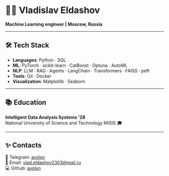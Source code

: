 # 👨‍💻 Vladislav Eldashov 
**Machine Learning engineer | Moscow, Russia**  

---

## 🛠️ Tech Stack  
- **Languages**: Python · SQL
- **ML**: PyTorch · scikit-learn · CatBoost · Optuna · AutoML
- **NLP**: LLM · RAG · Agents · LangChain · Transformers · FAISS · peft
- **Tools**: Git · Docker
- **Visualization**: Matplotlib · Seaborn  

---

## 📚 Education  
**Intelligent Data Analysis Systems '28**  
National University of Science and Technology MISIS 🎓  

---

## ✨ Contacts 
📱 Telegram: [avolxn](https://t.me/avolxn)  
📧 Email: [vlad.eldashov2303@mail.ru](mailto:vlad.eldashov2303@mail.ru)  
💻 Github: [avolxn](https://github.com/avolxn)  
